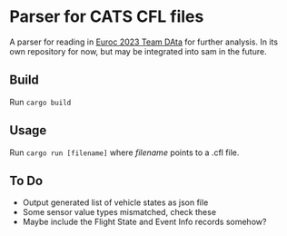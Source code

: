 # Parser for CATS CFL files

A parser for reading in [Euroc 2023 Team DAta](https://github.com/catsystems/euroc23-team-data) for further analysis.
In its own repository for now, but may be integrated into sam in the future.

## Build

Run `cargo build`

## Usage

Run `cargo run [filename]` where *filename* points to a .cfl file.

## To Do

- Output generated list of vehicle states as json file
- Some sensor value types mismatched, check these
- Maybe include the Flight State and Event Info records somehow?
